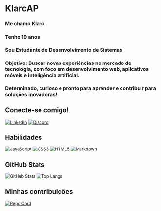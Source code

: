 # KlarcAP

### Me chamo Klarc

### Tenho 19 anos

### Sou Estudante de Desenvolvimento de Sistemas

### Objetivo: Buscar novas experiências no mercado de tecnologia, com foco em desenvolvimento web, aplicativos móveis e inteligência artificial. 
### Determinado, curioso e pronto para aprender e contribuir para soluções inovadoras!


## Conecte-se comigo!

[![LinkedIn](https://img.shields.io/badge/LinkedIn-000?style=for-the-badge&logo=linkedin&)](www.linkedin.com/in/klarc-almeida-908774162) [![Discord](https://img.shields.io/badge/Discord-000?style=for-the-badge&logo=discord&)](https://www.discord.com/in/504162901360115712/)

## Habilidades

![JavaScript](https://img.shields.io/badge/JavaScript-000?style=for-the-badge&logo=javascript) ![CSS3](https://img.shields.io/badge/CSS3-000?style=for-the-badge&logo=css3&logoColor=264CE4) ![HTML5](https://img.shields.io/badge/HTML5-000?style=for-the-badge&logo=html5) ![Markdown](https://img.shields.io/badge/Markdown-000?style=for-the-badge&logo=markdown)

## GitHub Stats
![GitHub Stats](https://github-readme-stats.vercel.app/api?username=KlarcAP&theme=shadow_red&bg_color=000&show_icons=true) ![Top Langs](https://github-readme-stats-git-masterrstaa-rickstaa.vercel.app/api/top-langs/?username=KlarcAP&theme=shadow_red&bg_color=000)

## Minhas contribuições

[![Repo Card](https://github-readme-stats.vercel.app/api/pin/?username=KlarcAP&repo=dio-lab-open-source&theme=shadow_red&bg_color=000&show_icons=true&show_owner)](https://github.com/KlarcAP/dio-lab-open-source)

